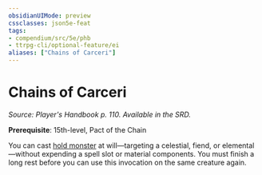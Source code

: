 ```yaml
---
obsidianUIMode: preview
cssclasses: json5e-feat
tags:
- compendium/src/5e/phb
- ttrpg-cli/optional-feature/ei
aliases: ["Chains of Carceri"]
---
```

# Chains of Carceri
*Source: Player's Handbook p. 110. Available in the SRD.*  

**Prerequisite**: 15th-level, Pact of the Chain

You can cast [hold monster](/3-Mechanics/CLI/spells/hold-monster.md) at will—targeting a celestial, fiend, or elemental—without expending a spell slot or material components. You must finish a long rest before you can use this invocation on the same creature again.